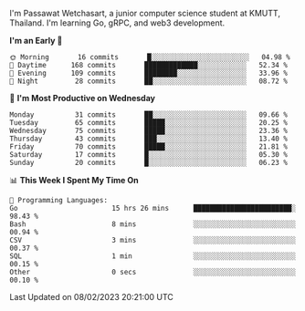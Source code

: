 
I'm Passawat Wetchasart, a junior computer science student at KMUTT, Thailand. I'm learning Go, gRPC, and web3 development.



<!--START_SECTION:waka-->
**I'm an Early 🐤** 

```text
🌞 Morning       16 commits       █░░░░░░░░░░░░░░░░░░░░░░░░   04.98 % 
🌆 Daytime      168 commits       █████████████░░░░░░░░░░░░   52.34 % 
🌃 Evening      109 commits       ████████░░░░░░░░░░░░░░░░░   33.96 % 
🌙 Night         28 commits       ██░░░░░░░░░░░░░░░░░░░░░░░   08.72 % 

```
📅 **I'm Most Productive on Wednesday** 

```text
Monday          31 commits       ██░░░░░░░░░░░░░░░░░░░░░░░   09.66 % 
Tuesday         65 commits       █████░░░░░░░░░░░░░░░░░░░░   20.25 % 
Wednesday       75 commits       █████░░░░░░░░░░░░░░░░░░░░   23.36 % 
Thursday        43 commits       ███░░░░░░░░░░░░░░░░░░░░░░   13.40 % 
Friday          70 commits       █████░░░░░░░░░░░░░░░░░░░░   21.81 % 
Saturday        17 commits       █░░░░░░░░░░░░░░░░░░░░░░░░   05.30 % 
Sunday          20 commits       █░░░░░░░░░░░░░░░░░░░░░░░░   06.23 % 

```


📊 **This Week I Spent My Time On** 

```text
💬 Programming Languages: 
Go                       15 hrs 26 mins      ████████████████████████░   98.43 % 
Bash                     8 mins              ░░░░░░░░░░░░░░░░░░░░░░░░░   00.94 % 
CSV                      3 mins              ░░░░░░░░░░░░░░░░░░░░░░░░░   00.37 % 
SQL                      1 min               ░░░░░░░░░░░░░░░░░░░░░░░░░   00.15 % 
Other                    0 secs              ░░░░░░░░░░░░░░░░░░░░░░░░░   00.10 % 

```


 Last Updated on 08/02/2023 20:21:00 UTC
<!--END_SECTION:waka-->

<!--
**markpassawat/markpassawat** is a ✨ _special_ ✨ repository because its `README.md` (this file) appears on your GitHub profile.

Here are some ideas to get you started:

- 🔭 I’m currently working on ...
- 🌱 I’m currently learning ...
- 👯 I’m looking to collaborate on ...
- 🤔 I’m looking for help with ...
- 💬 Ask me about ...
- 📫 How to reach me: ...
- 😄 Pronouns: He/Him
- ⚡ Fun fact: ...
-->
